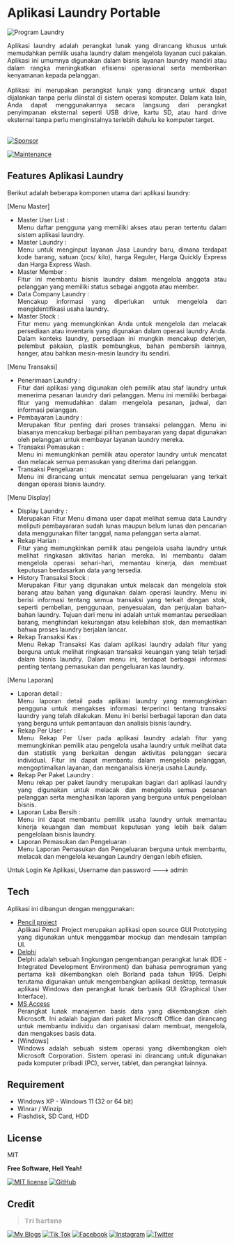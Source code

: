 # Aplikasi Laundry Portable

![Program Laundry](https://github.com/novri3h/Delphi-Laundry/assets/25641359/eb24bb6e-470e-4fd8-a9e7-491a3f014035)

<div align="justify">Aplikasi laundry adalah perangkat lunak yang dirancang khusus untuk memudahkan pemilik usaha laundry dalam mengelola layanan cuci pakaian. Aplikasi ini umumnya digunakan dalam bisnis layanan laundry mandiri atau dalam rangka meningkatkan efisiensi operasional serta memberikan kenyamanan kepada pelanggan.</div>
<br>
<div align="justify">Aplikasi ini merupakan perangkat lunak yang dirancang untuk dapat dijalankan tanpa perlu diinstal di sistem operasi komputer. Dalam kata lain, Anda dapat menggunakannya secara langsung dari perangkat penyimpanan eksternal seperti USB drive, kartu SD, atau hard drive eksternal tanpa perlu menginstalnya terlebih dahulu ke komputer target.</div>
<br>

[![Sponsor](https://img.shields.io/badge/sponsor-30363D?style=for-the-badge&logo=GitHub-Sponsors&logoColor=#white)](https://trakteer.id/nadhif.studio)

[![Maintenance](https://img.shields.io/badge/Maintained%3F-yes-green.svg)](https://github.com/novri3h/Delphi-Laundry/graphs/commit-activity)

## Features Aplikasi Laundry
Berikut adalah beberapa komponen utama dari aplikasi laundry:

[Menu Master]
- Master User List :
  <div align="justify">Menu daftar pengguna yang memiliki akses atau peran tertentu dalam sistem aplikasi laundry.</div>
- Master Laundry :
  <div align="justify">Menu untuk menginput layanan Jasa Laundry baru, dimana terdapat kode barang, satuan (pcs/ kilo), harga Reguler, Harga Quickly Express dan Harga Express Wash.</div>
- Master Member :
  <div align="justify">Fitur ini membantu bisnis laundry dalam mengelola anggota atau pelanggan yang memiliki status sebagai anggota atau member.</div>
- Data Company Laundry :
  <div align="justify">Mencakup informasi yang diperlukan untuk mengelola dan mengidentifikasi usaha laundry.</div>
- Master Stock :
  <div align="justify">Fitur menu yang memungkinkan Anda untuk mengelola dan melacak persediaan atau inventaris yang digunakan dalam operasi laundry Anda. 
  Dalam konteks laundry, persediaan ini mungkin mencakup deterjen, pelembut pakaian, plastik pembungkus, bahan pembersih lainnya, 
  hanger, atau bahkan mesin-mesin laundry itu sendiri.</div>

[Menu Transaksi]
- Penerimaan Laundry :
  <div align="justify">Fitur dari aplikasi yang digunakan oleh pemilik atau staf laundry untuk menerima pesanan laundry dari pelanggan. Menu ini memiliki berbagai 
  fitur yang memudahkan dalam mengelola pesanan, jadwal, dan informasi pelanggan.</div>
- Pembayaran Laundry :
  <div align="justify">Merupakan fitur penting dari proses transaksi pelanggan. Menu ini biasanya mencakup berbagai pilihan pembayaran yang dapat digunakan 
  oleh pelanggan untuk membayar layanan laundry mereka.</div>
- Transaksi Pemasukan :
  <div align="justify">Menu ini memungkinkan pemilik atau operator laundry untuk mencatat dan melacak semua pemasukan yang diterima dari pelanggan.</div>
- Transaksi Pengeluaran :
  <div align="justify">Menu ini dirancang untuk mencatat semua pengeluaran yang terkait dengan operasi bisnis laundry.</div>

[Menu Display]
- Display Laundry :
  <div align="justify">Merupakan Fitur Menu dimana user dapat melihat semua data Laundry meliputi pembayararan sudah lunas maupun belum lunas dan pencarian 
  data menggunakan filter tanggal, nama pelanggan serta alamat.</div>
- Rekap Harian :
  <div align="justify">Fitur yang memungkinkan pemilik atau pengelola usaha laundry untuk melihat ringkasan aktivitas harian mereka. Ini membantu dalam 
  mengelola operasi sehari-hari, memantau kinerja, dan membuat keputusan berdasarkan data yang tersedia.</div>
- History Transaksi Stock :
  <div align="justify">Merupakan Fitur  yang digunakan untuk melacak dan mengelola stok barang atau bahan yang digunakan dalam operasi laundry. Menu ini 
  berisi informasi tentang semua transaksi yang terkait dengan stok, seperti pembelian, penggunaan, penyesuaian, dan penjualan bahan- 
  bahan laundry. Tujuan dari menu ini adalah untuk memantau persediaan barang, menghindari kekurangan atau kelebihan stok, dan 
  memastikan bahwa proses laundry berjalan lancar.</div>
- Rekap Transaksi Kas :
  <div align="justify">Menu Rekap Transaksi Kas dalam aplikasi laundry adalah fitur yang berguna untuk melihat ringkasan transaksi keuangan yang telah 
  terjadi dalam bisnis laundry. Dalam menu ini, terdapat berbagai informasi penting tentang pemasukan dan pengeluaran kas laundry.</div>

[Menu Laporan]
- Laporan detail :
  <div align="justify">Menu laporan detail pada aplikasi laundry yang memungkinkan pengguna untuk mengakses informasi terperinci tentang transaksi laundry 
  yang telah dilakukan. Menu ini berisi berbagai laporan dan data yang berguna untuk pemantauan dan analisis bisnis laundry.</div>
- Rekap Per User :
  <div align="justify">Menu Rekap Per User pada aplikasi laundry adalah fitur yang memungkinkan pemilik atau pengelola usaha laundry untuk melihat data dan 
  statistik yang berkaitan dengan aktivitas pelanggan secara individual. Fitur ini dapat membantu dalam mengelola pelanggan, 
  mengoptimalkan layanan, dan menganalisis kinerja usaha Laundy.</div>
- Rekap Per Paket Laundry :
  <div align="justify">Menu rekap per paket laundry merupakan bagian dari aplikasi laundry yang digunakan untuk melacak dan mengelola semua pesanan pelanggan 
  serta menghasilkan laporan yang berguna untuk pengelolaan bisnis.</div>
- Laporan Laba Bersih :
  <div align="justify">Menu ini dapat membantu pemilik usaha laundry untuk memantau kinerja keuangan dan membuat keputusan yang lebih baik dalam pengelolaan 
  bisnis laundry.</div>
- Laporan Pemasukan dan Pengeluaran :
  <div align="justify">Menu Laporan Pemasukan dan Pengeluaran berguna untuk membantu, melacak dan mengelola keuangan Laundry dengan lebih efisien.</div>

Untuk Login Ke Aplikasi, Username dan password ---> admin

## Tech

Aplikasi ini dibangun dengan menggunakan:

- [Pencil project](https://pencil.evolus.vn)<div align="justify">Aplikasi Pencil Project merupakan aplikasi open source GUI Prototyping yang digunakan 
  untuk menggambar mockup dan mendesain tampilan UI.</div>
- [Delphi](https://www.embarcadero.com/products/delphi)<div align="justify">Delphi adalah sebuah lingkungan pengembangan perangkat lunak (IDE - 
  Integrated Development Environment) dan bahasa pemrograman yang pertama kali dikembangkan oleh Borland pada tahun 1995. Delphi 
  terutama digunakan untuk mengembangkan aplikasi desktop, termasuk aplikasi Windows dan perangkat lunak berbasis GUI (Graphical User 
  Interface).</div>
- [MS Access](https://www.microsoft.com/id-id/microsoft-365/access)<div align="justify">Perangkat lunak manajemen basis data yang dikembangkan oleh 
  Microsoft. Ini adalah bagian dari paket Microsoft Office dan dirancang untuk membantu individu dan organisasi dalam membuat, 
  mengelola, dan mengakses basis data.</div>
- [Windows]<div align="justify">Windows adalah sebuah sistem operasi yang dikembangkan oleh Microsoft Corporation. Sistem operasi ini dirancang untuk 
  digunakan pada komputer pribadi (PC), server, tablet, dan perangkat lainnya.</div>

## Requirement

- Windows XP - Windows 11 (32 or 64 bit)
- Winrar / Winzip
- Flashdisk, SD Card, HDD

## License

MIT

**Free Software, Hell Yeah!**

[//]: # (These are reference links used in the body of this note and get stripped out when the markdown processor does its job. There is no need to format nicely because it shouldn't be seen. Thanks SO - http://stackoverflow.com/questions/4823468/store-comments-in-markdown-syntax)

   [dill]: <https://github.com/joemccann/dillinger>
   [git-repo-url]: <https://github.com/joemccann/dillinger.git>
   [john gruber]: <http://daringfireball.net>
   [df1]: <http://daringfireball.net/projects/markdown/>
   [markdown-it]: <https://github.com/markdown-it/markdown-it>
   [Ace Editor]: <http://ace.ajax.org>
   [node.js]: <http://nodejs.org>
   [Twitter Bootstrap]: <http://twitter.github.com/bootstrap/>
   [jQuery]: <http://jquery.com>
   [@tjholowaychuk]: <http://twitter.com/tjholowaychuk>
   [express]: <http://expressjs.com>
   [AngularJS]: <http://angularjs.org>
   [Gulp]: <http://gulpjs.com>

   [PlDb]: <https://github.com/joemccann/dillinger/tree/master/plugins/dropbox/README.md>
   [PlGh]: <https://github.com/joemccann/dillinger/tree/master/plugins/github/README.md>
   [PlGd]: <https://github.com/joemccann/dillinger/tree/master/plugins/googledrive/README.md>
   [PlOd]: <https://github.com/joemccann/dillinger/tree/master/plugins/onedrive/README.md>
   [PlMe]: <https://github.com/joemccann/dillinger/tree/master/plugins/medium/README.md>
   [PlGa]: <https://github.com/RahulHP/dillinger/blob/master/plugins/googleanalytics/README.md>

   [![MIT license](https://img.shields.io/badge/License-MIT-blue.svg)](https://lbesson.mit-license.org/) [![GitHub](https://badgen.net/badge/icon/github?icon=github&label)](https://github.com)

## Credit
> 𝕋𝕣𝕚 𝕙𝕒𝕣𝕥𝕠𝕟𝕠


[![My Blogs](https://img.shields.io/badge/Blogger-FF5722?style=for-the-badge&logo=blogger&logoColor=white)](https://bit.ly/M-UMKM) [![Tik Tok](https://img.shields.io/badge/TikTok-000000?style=for-the-badge&logo=tiktok&logoColor=white)](https://www.tiktok.com/@nadhif.studio) [![Facebook](https://img.shields.io/badge/Facebook-1877F2?style=for-the-badge&logo=facebook&logoColor=white)](https://www.facebook.com/semut.nunggings/) [![Instagram](https://img.shields.io/badge/Instagram-E4405F?style=for-the-badge&logo=instagram&logoColor=white)](https://www.instagram.com/nadhif.studio/) [![Twitter](https://img.shields.io/badge/Twitter-1DA1F2?style=for-the-badge&logo=twitter&logoColor=white)](https://www.twitter.com/@ThE_dUduLs/)
